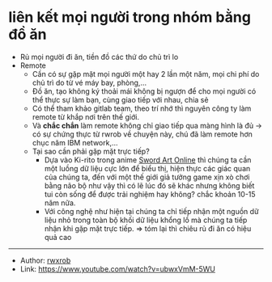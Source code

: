 # liên kết mọi người trong nhóm bằng đồ ăn

- Rủ mọi người đi ăn, tiền đồ các thứ do chủ trì lo
- Remote
  - Cần có sự gặp mặt mọi người một hay 2 lần một năm, mọi chi phí do chủ trì do từ vé máy bay, phòng,...
  - Đồ ăn, tạo không ký thoải mái không bị ngượn để cho mọi người có thể thực sự làm bạn, cùng giao tiếp với nhau, chia sẻ
  - Có thể tham khảo gitlab team, theo trí nhớ thì nguyên công ty làm remote từ khắp nơi trên thế giới.
  - Và **chắc chắn** làm remote không chỉ giao tiếp qua màng hình là đủ → có sự chứng thực từ rwrob về chuyện này, chú đã làm remote hơn chục năm IBM network,...
  - Tại sao cần phải gặp mặt trực tiếp?
    - Dựa vào Ki-rito trong anime [Sword Art Online](Sword%20Art%20Online.md) thì chúng ta cần một luồng dữ liệu cực lớn để biểu thị, hiện thực các giác quan của chúng ta, đến với một thế giới giả tưởng game xịn xò chơi bằng não bộ như vậy thì có lẽ lúc đó sẽ khác nhưng không biết tui còn sống để được trải nghiệm hay không? chắc khoản 10-15 năm nữa.
    - Với công nghệ như hiện tại chúng ta chỉ tiếp nhận một nguồn dữ liệu nhỏ trong toàn bộ khối dữ liệu khổng lồ mà chúng ta tiếp nhận khi gặp mặt trực tiếp.
      ⇒ tóm lại thì chiêu rủ đi ăn có hiệu quả cao

---

- Author: [rwxrob](rwxrob.md)
- Link: <https://www.youtube.com/watch?v=ubwxVmM-5WU>